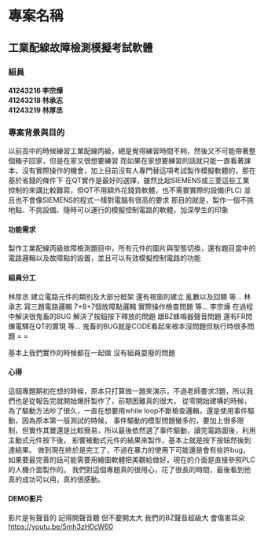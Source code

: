 # 專案名稱

## 工業配線故障檢測模擬考試軟體

### 組員
__41243216 李宗燁__  
__41243218 林承志__  
__41243219 林厚丞__

### 專案背景與目的

以前高中的時候練習工業配線丙級，總是覺得練習時間不夠，然後又不可能帶著整個箱子回家，但是在家又很想要練習
而如果在家想要練習的話就只能一直看著課本，沒有實際操作的機會，加上目前沒有人專門替這項考試製作模擬軟體的，那在基於省錢的條件下
在QT實作是最好的選擇，雖然比起SIEMENS或三菱這些工業控制的來講比較難寫，但QT不用額外花錢買軟體，也不需要實際的設備(PLC)
並且也不會像SIEMENS的程式一樣對電腦有很高的要求
那目的就是，製作一個不挑地點、不挑設備、隨時可以運行的模擬控制電路的軟體，加深學生的印象

#### 功能需求

製作工業配線丙級故障檢測題目中，所有元件的圖片與型態切換，還有題目當中的電路邏輯以及故障點的設置，並且可以有效模擬控制電路的功能

#### 組員分工

林厚丞 建立電路元件的類別及大部分框架 還有視窗的建立 亂數以及回饋 等...
林承志 寫三題電路邏輯 7+8+7個故障點邏輯 實際操作檢查問題 等...
李宗燁 在過程中解決很鬼畜的BUG 解決了按鈕按下釋放的問題 跟BZ蜂鳴器聲音問題 還有FR閃爍電驛在QT的實現 等...
鬼畜的BUG就是CODE看起來根本沒問題但執行時很多問題 = = 

基本上我們實作的時候都在一起做 沒有組員耍廢的問題 

#### 心得

這個專題期初在想的時候，原本只打算做一題來演示，不過老師要求3題，所以我們也是從報告完就開始爆肝製作了，前期困難真的很大，
從零開始建構的時候，為了驅動方法吵了很久，一直在想要用while loop不斷檢查邏輯，還是使用事件驅動，因為原本第一版測試的時候，
事件驅動的模型問題蠻多的，要加上很多限制，但實作其實還是比較簡易，所以最後依然選了事件驅動，讀完電路圖後，利用主動式元件按下後，
影響被動式元件的結果來製作，基本上就是按下按鈕然後到達結果。
做到現在終於是完工了，不過在暴力的使用下可能還是會有些許bug，如果要最完善的話可能需要用繪圖軟體把美觀給做好，現在的介面是直接參照PLC的人機介面製作的。
我們對這個專題真的很用心，花了很長的時間，最後看到他真的成功可以用，真的很感動。

#### DEMO影片

影片是有聲音的 記得開聲音聽 但不要開太大 我們的BZ聲音超級大 會傷害耳朵
https://youtu.be/5mh3zH0cW60
